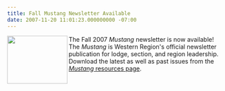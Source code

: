 ```yaml
---
title: Fall Mustang Newsletter Available
date: 2007-11-20 11:01:23.000000000 -07:00
---
```

<a href="resources/mustang"><img src="images/mustang2007fall.jpg" width="140" height="112" border="0" align="left" /></a>The Fall 2007 <i>Mustang</i> newsletter is now available! The <i>Mustang</i> is Western Region's official newsletter publication for lodge, section, and region leadership. Download the latest as well as past issues from the <a href="resources/mustang"><i>Mustang</i> resources page</a>.
